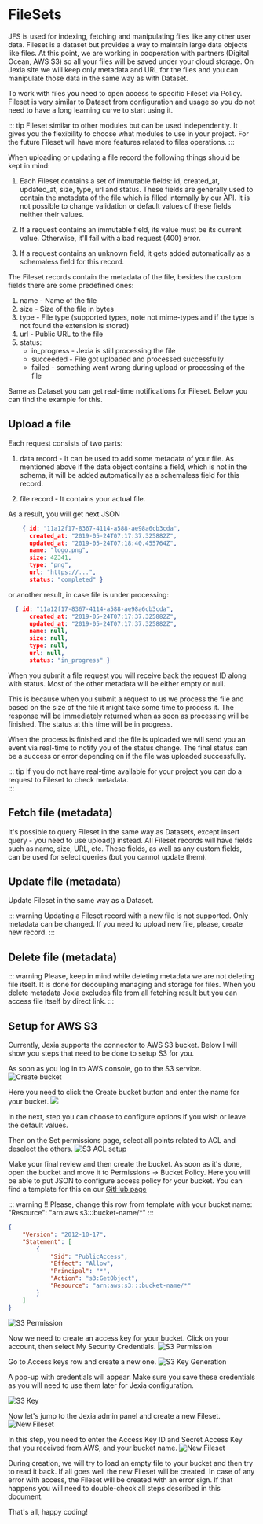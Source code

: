 # FileSets
JFS is used for indexing, fetching and manipulating files like any other user data. Fileset is a dataset but provides a way to maintain large data objects like files. At this point, we are working in cooperation with partners (Digital Ocean, AWS S3) so all your files will be saved under your cloud storage. On Jexia site we will keep only metadata and URL for the files and you can manipulate those data in the same way as with Dataset.

To work with files you need to open access to specific Fileset via Policy.
Fileset is very similar to Dataset from configuration and usage so you do not need to have a long learning curve to start using it. 

::: tip
Fileset similar to other modules but can be used independently. It gives you the flexibility to choose what modules to use in your project. For the future Fileset will have more features related to files operations. 
:::

When uploading or updating a file record the following things should be kept in mind:
1. Each Fileset contains a set of immutable fields: id, created_at, updated_at, size, type, url and status. These fields are generally used to contain the metadata of the file which is filled internally by our API. It is not possible to change validation or default values of these fields neither their values. 

2. If a request contains an immutable field, its value must be its current value. Otherwise, it'll fail with a bad request (400) error.

3. If a request contains an unknown field, it gets added automatically as a schemaless field for this record.

The Fileset records contain the metadata of the file, besides the custom fields there are some predefined ones:
1. name - Name of the file
2. size - Size of the file in bytes
3. type - File type (supported types, note not mime-types and if the type is not found the extension is stored)
4. url - Public URL to the file
5. status:
    * in_progress - Jexia is still processing the file
    * succeeded - File got uploaded and processed successfully
    * failed - something went wrong during upload or processing of the file

Same as Dataset you can get real-time notifications for Fileset. Below you can find the example for this.

## Upload a file
Each request consists of two parts:

1. data record - It can be used to add some metadata of your file. As mentioned above if the data object contains a field, which is not in the schema, it will be added automatically as a schemaless field for this record. 

2. file record - It contains your actual file.

<CodeSwitcher :languages="{js:'JavaScript',bash:'cURL'}">
<template v-slot:js>

``` js
import { jexiaClient, fileOperations, realTime } from "jexia-sdk-js/node";
import * as fs from "fs";

const jfs = fileOperations({
  uploadWaitForCompleted: true    
});

jexiaClient().init({
  projectID: "your-project-id",
  key: "your-project-key",
  secret: "your-project-secret"
}, jfs, realTime());

const fileset = jfs.fileset("fileset_name");

const records = [{
  data: {
    description: "just a file"
  },
  file: fs.createReadStream("../assets/logo.png")
}];

fileset.upload(records).subscribe(fileRecord => {
  console.log(fileRecord);
});

```
</template>
<template v-slot:bash>

``` bash
POST https://<project-id>.app.jexia.com/fs/<fileset-name>
"Content-Type": "multipart/form-data;boundary=boundary"
--boundary 
Content-Disposition: form-data; name="description" 
 
this is my file 
--boundary 
Content-Disposition: form-data; name="file"; filename="my_file.txt" 
 
<file data>
--boundary--
```
::: warning
Only one file can be uploaded per request for now. If there are multiple files in the body, only the first one will be processed and rest all will be ignored.
:::

</template>
</CodeSwitcher>

As a result, you will get next JSON
``` json
    { id: "11a12f17-8367-4114-a588-ae98a6cb3cda",
      created_at: "2019-05-24T07:17:37.325882Z",
      updated_at: "2019-05-24T07:18:40.455764Z",
      name: "logo.png",
      size: 42341,
      type: "png",
      url: "https://...",
      status: "completed" }
```

or another result, in case file is under processing:

``` json
  { id: "11a12f17-8367-4114-a588-ae98a6cb3cda",
      created_at: "2019-05-24T07:17:37.325882Z",
      updated_at: "2019-05-24T07:17:37.325882Z",
      name: null,
      size: null,
      type: null,
      url: null,
      status: "in_progress" }
```

When you submit a file request you will receive back the request ID along with status. Most of the other metadata will be either empty or null.

This is because when you submit a request to us we process the file and based on the size of the file it might take some time to process it. The response will be immediately returned when as soon as processing will be finished. The status at this time will be in progress.

When the process is finished and the file is uploaded we will send you an event via real-time to notify you of the status change. The final status can be a success or error depending on if the file was uploaded successfully.

::: tip
If you do not have real-time available for your project you can do a request to Fileset to check metadata.  
:::

## Fetch file (metadata)
It's possible to query Fileset in the same way as Datasets, except insert query - you need to use upload() instead.
All Fileset records will have fields such as name, size, URL, etc. These fields, as well as any custom fields, can be used for select queries (but you cannot update them).

<CodeSwitcher :languages="{js:'JavaScript',bash:'cURL'}">
<template v-slot:js>

``` js
jfs.fileset("fileset_name")  
 .select("name", "url")  
 .where(field => field("size").isGreaterThan(1024000))  
 .subscribe();  

// array of files that fit to the condition will be returned  
// files === [{ name: "file1.jpj", url: "https://..." }, {...}, ...]  
```
</template>
<template v-slot:bash>

``` bash
$ curl -s 
-H "Authorization: Bearer $JEXIA_TOKEN" 
-X GET "https://$PROJECT_ID/ds/fileset_name?cond=\[\{\"field\":\"size\"\},\">\",1024000\]" | jq .
```

</template>
</CodeSwitcher>

## Update file (metadata)
Update Fileset in the same way as a Dataset. 

::: warning
Updating a Fileset record with a new file is not supported. Only metadata can be changed. If you need to upload new file, please, create new record. 
:::

<CodeSwitcher :languages="{js:'JavaScript',bash:'cURL'}">
<template v-slot:js>

``` js
jfs.fileset("fileset_name")  
 .update({ "isDefaultImage": false })  
 .where(field => field("name").isEqualTo("companyLogo.png"))
 .subscribe();  
```
</template>
<template v-slot:bash>

``` bash
$ curl -s 
-H "Authorization: Bearer $JEXIA_TOKEN" -d '{
  "id":"3005a8f8-b849-4525-b535-a0c765e1ef8e",
  "isDefaultImage":false
}'
-X PATCH "https://$PROJECT_ID/ds/fileset_name?cond=\[\{\"field\":\"size\"\},\">\",1024000\]" | jq .
```

</template>
</CodeSwitcher>


## Delete file (metadata)

<CodeSwitcher :languages="{js:'JavaScript',bash:'cURL'}">
<template v-slot:js>

``` js
jfs.fileset("fileset_name")  
 .delete()  
 .where(field => field("size").isGreaterThan(1024000))  
 .subscribe();
```
</template>
<template v-slot:bash>

``` bash
$ curl -s 
-H "Authorization: Bearer $JEXIA_TOKEN" 
-X DELETE "https://$PROJECT_ID/ds/fileset_name?cond=\[\{\"field\":\"size\"\},\">\",1024000\]" | jq .
```

</template>
</CodeSwitcher>

::: warning
Please, keep in mind while deleting metadata we are not deleting file itself. It is done for decoupling managing and storage for files. When you delete metadata Jexia excludes file from all fetching result but you can access file itself by direct link.
:::

## Setup for AWS S3
Currently, Jexia supports the connector to AWS S3 bucket. Below I will show you steps that need to be done to setup S3 for you.

As soon as you log in to AWS console, go to the S3 service. 
![Create bucket](./s3_bucket.png)

Here you need to click the Create bucket button and enter the name for your bucket. 
![](./s3_createbacket.png)

In the next, step you can choose to configure options if you wish or leave the default values.

Then on the Set permissions page, select all points related to ACL and deselect the others.
![S3 ACL setup](./s3_acl.png)

Make your final review and then create the bucket. As soon as it's done, open the bucket and move it to Permissions -> Bucket Policy. Here you will be able to put JSON to configure access policy for your bucket. You can find a template for this on our [GitHub page](https://github.com/jexia/aws-info/blob/master/permissions.json)

::: warning
!!!Please, change this row from template with your bucket name:  "Resource": "arn:aws:s3:::bucket-name/*"
:::

``` json
{
    "Version": "2012-10-17",
    "Statement": [
        {
            "Sid": "PublicAccess",
            "Effect": "Allow",
            "Principal": "*",
            "Action": "s3:GetObject",
            "Resource": "arn:aws:s3:::bucket-name/*"
        } 
    ]
}
```
![S3 Permission](./s3_permission.png)

Now we need to create an access key for your bucket. Click on your account, then select My Security Credentials.
![S3 Permission](./s3_mysecurity.png)

Go to Access keys row and create a new one.
![S3 Key Generation](./s3_keygen.png)

A pop-up with credentials will appear. Make sure you save these credentials as you will need to use them later for Jexia configuration.

![S3 Key](./s3_keys.png)

Now let's jump to the Jexia admin panel and create a new Fileset.
![New Fileset](./newjfs.png)

In this step, you need to enter the Access Key ID and Secret Access Key that you received from AWS, and your bucket name. 
![New Fileset](./jfs2.png)

During creation, we will try to load an empty file to your bucket and then try to read it back. If all goes well the new Fileset will be created. In case of any error with access, the Fileset will be created with an error sign. If that happens you will need to double-check all steps described in this document.

That's all, happy coding!

